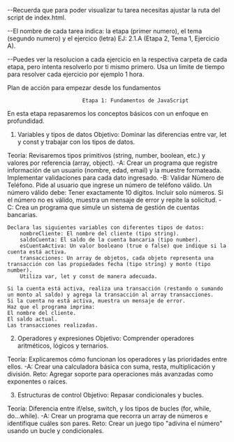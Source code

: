 --Recuerda que para poder visualizar tu tarea necesitas ajustar la ruta del script de index.html.

--El nombre de cada tarea indica: la etapa (primer numero), el tema (segundo numero) y el ejercico (letra) EJ: 2.1.A (Etapa 2, Tema 1, Ejercicio A).

--Puedes ver la resolucion a cada ejercicio en la respectiva carpeta de cada etapa, pero intenta resolverlo por ti mismo primero. Usa un limite de tiempo para resolver cada ejercicio por ejemplo 1 hora.


Plan de acción para empezar desde los fundamentos

                            Etapa 1: Fundamentos de JavaScript
En esta etapa repasaremos los conceptos básicos con un enfoque en profundidad.

1. Variables y tipos de datos
Objetivo: Dominar las diferencias entre var, let y const y trabajar con los tipos de datos.

Teoría: Revisaremos tipos primitivos (string, number, boolean, etc.) y valores por referencia (array, object).
    -A:
Crear un programa que registre información de un usuario (nombre, edad, email) y la muestre formateada. Implementar validaciones para cada dato ingresado.
    -B: 
Validar Número de Teléfono. Pide al usuario que ingrese un número de teléfono válido. Un número válido debe:
        Tener exactamente 10 dígitos.
        Incluir solo números.
        Si el número no es válido, muestra un mensaje de error y repite la solicitud.
    -C:
    Crea un programa que simule un sistema de gestión de cuentas bancarias.
    
    Declara las siguientes variables con diferentes tipos de datos:
        nombreCliente: El nombre del cliente (tipo string).
        saldoCuenta: El saldo de la cuenta bancaria (tipo number).
        esCuentaActiva: Un valor booleano (true o false) que indique si la cuenta está activa.
        transacciones: Un array de objetos, cada objeto representa una transacción con las propiedades fecha (tipo string) y monto (tipo number).
        Utiliza var, let y const de manera adecuada.

    Si la cuenta está activa, realiza una transacción (restando o sumando un monto al saldo) y agrega la transacción al array transacciones.
    Si la cuenta no está activa, muestra un mensaje de error.
    Haz que el programa imprima:
    El nombre del cliente.
    El saldo actual.
    Las transacciones realizadas.

2. Operadores y expresiones
Objetivo: Comprender operadores aritméticos, lógicos y ternarios.

Teoría: Explicaremos cómo funcionan los operadores y las prioridades entre ellos.
    -A:
Crear una calculadora básica con suma, resta, multiplicación y división.
Reto: Agregar soporte para operaciones más avanzadas como exponentes o raíces.

3. Estructuras de control
Objetivo: Repasar condicionales y bucles.

Teoría: Diferencia entre if/else, switch, y los tipos de bucles (for, while, do...while).
    -A:
Crear un programa que recorra un array de números e identifique cuáles son pares.
Reto: Crear un juego tipo "adivina el número" usando un bucle y condicionales.
